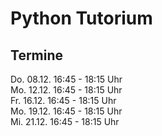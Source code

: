 # Python Tutorium

## Termine
Do. 08.12. 16:45 - 18:15 Uhr  
Mo. 12.12. 16:45 - 18:15 Uhr  
Fr. 16.12. 16:45 - 18:15 Uhr  
Mo. 19.12. 16:45 - 18:15 Uhr  
Mi. 21.12. 16:45 - 18:15 Uhr  